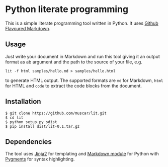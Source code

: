# Python literate programming

This is a simple literate programming tool written in Python. It uses [Github
Flavoured Markdown](https://help.github.com/articles/github-flavored-markdown
"Github Flavoured Markdown").

## Usage

Just write your document in Markdown and run this tool giving it an output
format as ab argument and the path to the source of your file, e.g.

    lit -f html samples/hello.md > samples/hello.html

to generate HTML output. The supported formats are `md` for Markdown, `html`
for HTML and `code` to extract the code blocks from the document.

## Installation

    $ git clone https://github.com/muscar/lit.git
    $ cd lit
    $ python setup.py sdist
    $ pip install dist/lit-0.1.tar.gz

## Dependencies

The tool uses [Jinja2](http://jinja.pocoo.org/docs/ "Jinja2") for templating
and [Markdown module](http://pythonhosted.org//Markdown/ "Markdown module")
for Python with [Pygments](http://pygments.org/ "Pygments") for syntax
highlighting.
